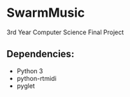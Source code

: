 # SwarmMusic
3rd Year Computer Science Final Project


## Dependencies:

* Python 3
* python-rtmidi
* pyglet
